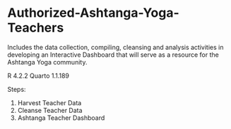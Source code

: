 # Authorized-Ashtanga-Yoga-Teachers
Includes the data collection, compiling, cleansing and analysis activities in developing an Interactive Dashboard that will serve as a resource for the Ashtanga Yoga community.

R 4.2.2
Quarto 1.1.189

Steps:

1. Harvest Teacher Data
2. Cleanse Teacher Data
3. Ashtanga Teacher Dashboard

